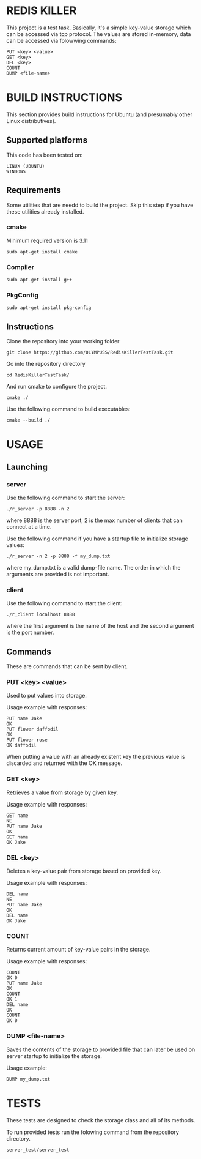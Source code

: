# REDIS KILLER

This project is a test task. Basically, it's a simple key-value storage which can be accessed via tcp protocol. The values are stored in-memory, data can be accessed via folowwing commands:
```
PUT <key> <value>
GET <key>
DEL <key>
COUNT
DUMP <file-name>
```

# BUILD INSTRUCTIONS
This section provides build instructions for Ubuntu (and presumably other Linux distributives).
## Supported platforms
This code has been tested on:
```
LINUX (UBUNTU)
WINDOWS
```
## Requirements
Some utilities that are needd to build the project. Skip this step if you have these utilities already installed.

### cmake
Minimum required version is 3.11
```
sudo apt-get install cmake
```
### Compiler
```
sudo apt-get install g++
```
### PkgConfig
```
sudo apt-get install pkg-config
```


## Instructions
Clone the repository into your working folder
```
git clone https://github.com/0LYMPUSS/RedisKillerTestTask.git
```
Go into the repository directory
```
cd RedisKillerTestTask/
```
And run cmake to configure the project.
```
cmake ./
```
Use the following command to build executables:
```
cmake --build ./
```



# USAGE
## Launching
### server
Use the following command to start the server:
```
./r_server -p 8888 -n 2
```
where 8888 is the server port, 2 is the max number of clients that can connect at a time. 

Use the following command if you have a startup file to initialize storage values:
```
./r_server -n 2 -p 8888 -f my_dump.txt
```
where my_dump.txt is a valid dump-file name.
The order in which the arguments are provided is not important.

### client
Use the following command to start the client:
```
./r_client localhost 8888
```
where the first argument is the name of the host and the second argument is the port number.

## Commands
These are commands that can be sent by client.
### PUT \<key\> \<value\>
Used to put values into storage.

Usage example with responses:
```
PUT name Jake
OK
PUT flower daffodil
OK
PUT flower rose
OK daffodil
```
When putting a value with an already existent key the previous value is discarded and returned with the OK message.


### GET \<key\>
Retrieves a value from storage by given key.

Usage example with responses:
```
GET name
NE
PUT name Jake
OK
GET name
OK Jake
```


### DEL \<key\>
Deletes a key-value pair from storage based on provided key.

Usage example with responses:
```
DEL name
NE
PUT name Jake
OK
DEL name
OK Jake
```


### COUNT
Returns current amount of key-value pairs in the storage.

Usage example with responses:
```
COUNT
OK 0
PUT name Jake
OK
COUNT
OK 1
DEL name
OK
COUNT
OK 0
```

### DUMP \<file-name\>
Saves the contents of the storage to provided file that can later be used on server startup to initialize the storage.

Usage example:
```
DUMP my_dump.txt
```

# TESTS
These tests are designed to check the storage class and all of its methods.

To run provided tests run the folowing command from the repository directory.

```
server_test/server_test
```


















